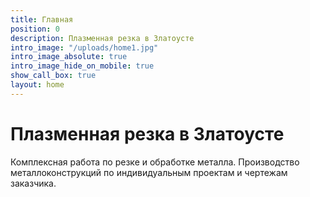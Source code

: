 ```yaml
---
title: Главная
position: 0
description: Плазменная резка в Златоусте
intro_image: "/uploads/home1.jpg"
intro_image_absolute: true
intro_image_hide_on_mobile: true
show_call_box: true
layout: home
---
```


# Плазменная резка в Златоусте

Комплексная работа по резке и обработке металла. Производство металлоконструкций по индивидуальным проектам и чертежам заказчика.